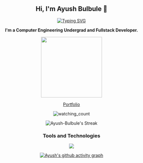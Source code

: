 <div align="center">
  <h2>Hi, I'm Ayush Bulbule 👋</h2>
  <!-- Rest of your content -->

[![Typing SVG](https://readme-typing-svg.demolab.com?font=Fira+Code&size=18&pause=1000&center=true&random=false&width=435&lines=Fullstack+Web+Developer;Cloud+and+DevOps+Enthusiast;Mobile+App+Developer;Distributed+Systems)](https://git.io/typing-svg)

**I'm a Computer Engineering Undergrad and Fullstack Developer.**

<img src="https://github.com/Anmol-Baranwal/Cool-GIFs-For-GitHub/assets/74038190/b3fef2db-e671-4610-bb84-1d65533dc5fb" width="200">


[Portfolio](https://ayushb.me)

<!-- Github profile visits -->

<img src="https://komarev.com/ghpvc/?username=ayush-bulbule&color=brightgreen" alt="watching_count" />


<!-- Github stats -->

![Ayush-Bulbule's Streak](https://github-readme-streak-stats.herokuapp.com/?user=Ayush-Bulbule&theme=vision-friendly-dark&hide_border=true)

<!-- Tools and Technologies -->

### Tools and Technologies

<!-- skill icons -->
<p align="center">
  <a href="https://ayushb.me" align="center">
    <img src="https://skillicons.dev/icons?i=c,cpp,html,css,figma,js,ts,react,nodejs,express,go,golang,python,django,fastapi,tailwindcss,bootstrap,mui,md,scss,next,vercel,netlify,mongodb,mysql,postgresql,firebase,prisma,docker,kubernetes,gcp,aws,azure,java,kotlin,babel,bash,dart,flutter,redis,redux,qt,pug,ruby,rails,php,jquery,heroku,git,github,postman,vscode,regex&perline=18" />
  </a>
</p>


<!-- Contribution graph -->
[![Ayush's github activity graph](https://github-readme-activity-graph.vercel.app/graph?username=Ayush-Bulbule&bg_color=000000&color=0284c7&line=2563eb&point=0ea5e9&area=true&hide_border=true)](https://github.com/ashutosh00710/github-readme-activity-graph)

</div>
